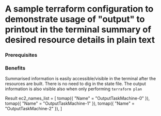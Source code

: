 
# A sample terraform configuration to demonstrate usage of "output" to printout in the terminal summary of desired resource details in plain text

### Prerequisites

### Benefits
Summarised information is easily accessible/visible in the terminal after the resources are built. There is no need to dig in the state file.
The output information is also visible also when only performing ``` terraform plan ```

Result
ec2_names_list = [
  tomap({
    "Name" = "OutputTaskMachine-0"
  }),
  tomap({
    "Name" = "OutputTaskMachine-1"
  }),
  tomap({
    "Name" = "OutputTaskMachine-2"
  }),
]
